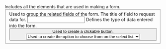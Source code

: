 <form> Includes all the elements that are used in making a form.
<fieldset> Used to group the related fields of the form.
<label> The title of field to request data for.
<input> Defines the type of data entered into the form.
<button> Used to create a clickable button.
<select> Used to create a list to choose from.
<option> Used to create the option to choose from on the select list.